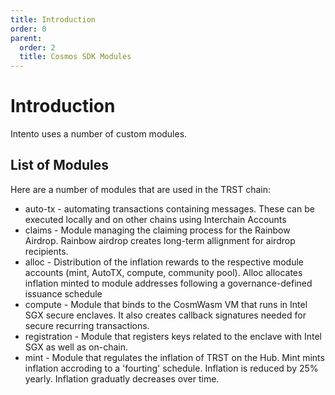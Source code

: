```yaml
---
title: Introduction
order: 0
parent:
  order: 2
  title: Cosmos SDK Modules
---
```


# Introduction

Intento uses a number of custom modules.

## List of Modules

Here are a number of modules that are used in the TRST chain:

- auto-tx - automating transactions containing messages. These can be executed locally and on other chains using Interchain Accounts
- claims - Module managing the claiming process for the Rainbow Airdrop. Rainbow airdrop creates long-term allignment for airdrop recipients. 
- alloc - Distribution of the inflation rewards to the respective module accounts (mint, AutoTX, compute, community pool). Alloc allocates inflation minted to module addresses following a governance-defined issuance schedule
- compute - Module that binds to the CosmWasm VM that runs in Intel SGX secure enclaves. It also creates callback signatures needed for secure recurring transactions.
- registration - Module that registers keys related to the enclave with Intel SGX as well as on-chain. 
- mint - Module that regulates the inflation of TRST on the Hub. Mint mints inflation accroding to a 'fourting' schedule. Inflation is reduced by 25% yearly. Inflation graduatly decreases over time. 